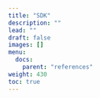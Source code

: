 ```yaml
---
title: "SDK"
description: ""
lead: ""
draft: false
images: []
menu:
  docs:
    parent: "references"
weight: 430
toc: true
---
```

